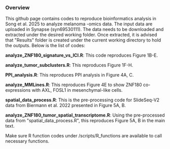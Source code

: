 ### Overview
This github page contains codes to reproduce bioinformatics analysis in Song et al. 2025 to analyze melanoma -omics data. The input data are uploaded in Synapse (syn69530111). The data needs to be downloaded and extracted under the desired working folder. Once extracted, it is advised that "Results" folder is created under the current working directory to hold the outputs. Below is the list of codes: 

**analyze_ZNF180_signature_vs_ICI.R**: This code reproduces Figure 1B-E. 

**analyze_tumor_subclusters.R**: This reproduces Figure 1F-H. 

**PPI_analysis.R**: This reproduces PPI analysis in Figure 4A, C. 

**analyze_MMLines.R**: This reproduces Figure 4E to show ZNF180 co-expressions with AXL, FOSL1 in mesenchymal-like cells. 

**spatial_data_process.R**: This is the pre-processing code for SlideSeq-V2 data from Biermann et al. 2022 presented in Figure 5A, B. 

**analyze_ZNF180_tumor_spatial_transcriptome.R**: Using the pre-processed data from "spatial_data_process.R", this reproduces Figure 5A, B in the main text.

Make sure R function codes under /scripts/R_functions are available to call necessary functions. 